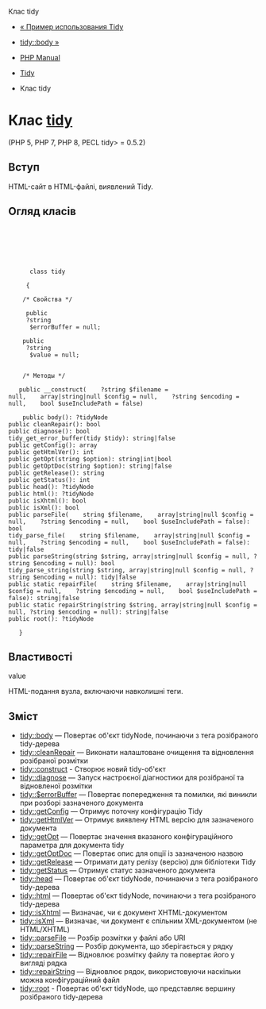 Клас tidy

-   [« Пример использования Tidy](tidy.examples.basic.md)
    
-   [tidy::body »](tidy.body.md)
    
-   [PHP Manual](index.md)
    
-   [Tidy](book.tidy.md)
    
-   Клас tidy
    

# Клас [tidy](class.tidy.md)

(PHP 5, PHP 7, PHP 8, PECL tidy> = 0.5.2)

## Вступ

HTML-сайт в HTML-файлі, виявлений Tidy.

## Огляд класів

```classsynopsis

     
    

    
     
      class tidy
     
     {

    /* Свойства */
    
     public
     ?string
      $errorBuffer = null;

    public
     ?string
      $value = null;


    /* Методы */
    
   public __construct(    ?string $filename = null,    array|string|null $config = null,    ?string $encoding = null,    bool $useIncludePath = false)

    public body(): ?tidyNode
public cleanRepair(): bool
public diagnose(): bool
tidy_get_error_buffer(tidy $tidy): string|false
public getConfig(): array
public getHtmlVer(): int
public getOpt(string $option): string|int|bool
public getOptDoc(string $option): string|false
public getRelease(): string
public getStatus(): int
public head(): ?tidyNode
public html(): ?tidyNode
public isXhtml(): bool
public isXml(): bool
public parseFile(    string $filename,    array|string|null $config = null,    ?string $encoding = null,    bool $useIncludePath = false): bool
tidy_parse_file(    string $filename,    array|string|null $config = null,    ?string $encoding = null,    bool $useIncludePath = false): tidy|false
public parseString(string $string, array|string|null $config = null, ?string $encoding = null): bool
tidy_parse_string(string $string, array|string|null $config = null, ?string $encoding = null): tidy|false
public static repairFile(    string $filename,    array|string|null $config = null,    ?string $encoding = null,    bool $useIncludePath = false): string|false
public static repairString(string $string, array|string|null $config = null, ?string $encoding = null): string|false
public root(): ?tidyNode

   }
```

## Властивості

value

HTML-подання вузла, включаючи навколишні теги.

## Зміст

-   [tidy::body](tidy.body.md) — Повертає об'єкт tidyNode, починаючи з тега розібраного tidy-дерева
-   [tidy::cleanRepair](tidy.cleanrepair.md) — Виконати налаштоване очищення та відновлення розібраної розмітки
-   [tidy::construct](tidy.construct.md) - Створює новий tidy-об'єкт
-   [tidy::diagnose](tidy.diagnose.md) — Запуск настроєної діагностики для розібраної та відновленої розмітки
-   [tidy::$errorBuffer](tidy.props.errorbuffer.md) — Повертає попередження та помилки, які виникли при розборі зазначеного документа
-   [tidy::getConfig](tidy.getconfig.md) — Отримує поточну конфігурацію Tidy
-   [tidy::getHtmlVer](tidy.gethtmlver.md) — Отримує виявлену HTML версію для зазначеного документа
-   [tidy::getOpt](tidy.getopt.md) — Повертає значення вказаного конфігураційного параметра для документа tidy
-   [tidy::getOptDoc](tidy.getoptdoc.md) — Повертає опис для опції із зазначеною назвою
-   [tidy::getRelease](tidy.getrelease.md) — Отримати дату релізу (версію) для бібліотеки Tidy
-   [tidy::getStatus](tidy.getstatus.md) — Отримує статус зазначеного документа
-   [tidy::head](tidy.head.md) — Повертає об'єкт tidyNode, починаючи з тега розібраного tidy-дерева
-   [tidy::html](tidy.html.md) — Повертає об'єкт tidyNode, починаючи з тега розібраного tidy-дерева
-   [tidy::isXhtml](tidy.isxhtml.md) — Визначає, чи є документ XHTML-документом
-   [tidy::isXml](tidy.isxml.md) — Визначає, чи документ є спільним XML-документом (не HTML/XHTML)
-   [tidy::parseFile](tidy.parsefile.md) — Розбір розмітки у файлі або URI
-   [tidy::parseString](tidy.parsestring.md) — Розбір документа, що зберігається у рядку
-   [tidy::repairFile](tidy.repairfile.md) — Відновлює розмітку файлу та повертає його у вигляді рядка
-   [tidy::repairString](tidy.repairstring.md) — Відновлює рядок, використовуючи наскільки можна конфігураційний файл
-   [tidy::root](tidy.root.md) - Повертає об'єкт tidyNode, що представляє вершину розібраного tidy-дерева